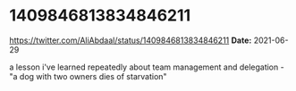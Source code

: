 # 1409846813834846211
https://twitter.com/AliAbdaal/status/1409846813834846211
**Date:** 2021-06-29

a lesson i've learned repeatedly about team management and delegation - "a dog with two owners dies of starvation"

